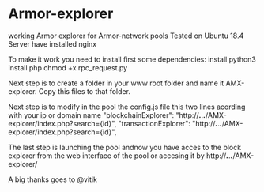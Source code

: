 # Armor-explorer
working Armor explorer for Armor-network pools
Tested on Ubuntu 18.4 Server
have installed nginx

To make it work you need to install first some dependencies:
install python3
install php
chmod +x rpc_request.py


Next step is to create a folder in your www root folder and name it AMX-explorer.
Copy this files to that folder.


Next step is to modify in the pool the config.js file this two lines acording with your ip or domain name
 "blockchainExplorer": "http://***.***.***.***/AMX-explorer/index.php?search={id}",
 "transactionExplorer": "http://***.***.***.***/AMX-explorer/index.php?search={id}",
 

The last step is launching the pool andnow you have acces to the block explorer from the web interface of 
the pool or accesing it by http://***.***.***.***/AMX-explorer/
 
 A big thanks goes to @vitik
